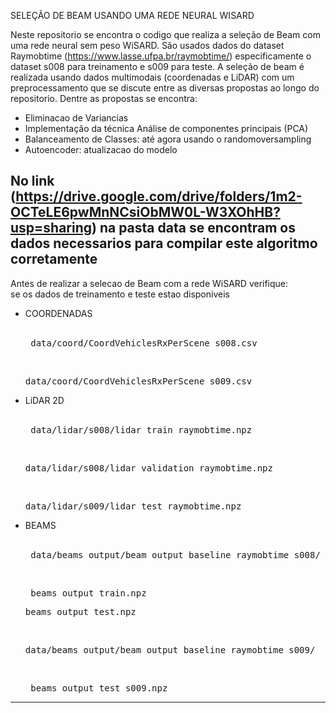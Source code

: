 SELEÇÃO DE BEAM USANDO UMA REDE NEURAL WISARD

Neste repositorio se encontra o codigo que realiza a seleção de Beam com uma rede neural sem peso WiSARD. 
São usados dados do dataset Raymobtime (https://www.lasse.ufpa.br/raymobtime/) especificamente o dataset s008 para treinamento e s009 para teste. 
A seleção de beam é realizada usando dados multimodais (coordenadas e LiDAR) com um preprocessamento que se discute entre as diversas propostas ao longo do repositorio.
Dentre as propostas se encontra: 
  - Eliminacao de Variancias
  - Implementação da técnica Análise de componentes principais (PCA)
  - Balanceamento de Classes: até agora usando o randomoversampling
  - Autoencoder: atualizacao do modelo

No link (https://drive.google.com/drive/folders/1m2-OCTeLE6pwMnNCsiObMW0L-W3XOhHB?usp=sharing) na pasta data se encontram os dados necessarios para compilar este algoritmo corretamente
------------------------------------------------------------------------------------------
Antes de realizar a selecao de Beam com a rede WiSARD verifique: 			
 			 se os dados de treinamento e teste estao disponiveis 					
																					
* 	 COORDENADAS 			
<br> <pre> data/coord/CoordVehiclesRxPerScene_s008.csv </pre>
<br> <pre> data/coord/CoordVehiclesRxPerScene_s009.csv </pre>
* 	 LiDAR 2D 		
<br> <pre> data/lidar/s008/lidar_train_raymobtime.npz </pre>
<br> <pre> data/lidar/s008/lidar_validation_raymobtime.npz </pre>
<br> <pre> data/lidar/s009/lidar_test_raymobtime.npz </pre>
* 	 BEAMS 			
<br> <pre> data/beams_output/beam_output_baseline_raymobtime_s008/ </pre>
<br> <pre> beams_output_train.npz </pre>		<pre> beams_output_test.npz 	</pre>
<br> <pre> data/beams_output/beam_output_baseline_raymobtime_s009/ </pre>
<br> <pre> beams_output_test_s009.npz 	</pre>	
------------------------------------------------------------------------------------------
